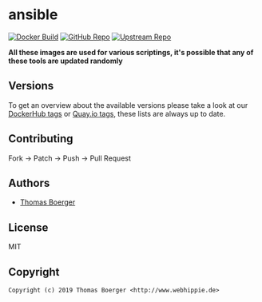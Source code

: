 # ansible

[![Docker Build](https://github.com/toolhippie/ansible/workflows/docker/badge.svg)](https://github.com/toolhippie/ansible/actions?query=workflow%3Adocker) [![GitHub Repo](https://img.shields.io/badge/github-repo-yellowgreen)](https://github.com/toolhippie/ansible) [![Upstream Repo](https://img.shields.io/badge/upstream-repo-yellow)](https://github.com/ansible/ansible)

**All these images are used for various scriptings, it's possible that any of these tools are updated randomly**

## Versions

To get an overview about the available versions please take a look at our [DockerHub tags](https://hub.docker.com/r/toolhippie/ansible/tags/) or [Quay.io tags](https://quay.io/repository/toolhippie/ansible?tab=tags), these lists are always up to date.

## Contributing

Fork -> Patch -> Push -> Pull Request

## Authors

*  [Thomas Boerger](https://github.com/tboerger)

## License

MIT

## Copyright

```console
Copyright (c) 2019 Thomas Boerger <http://www.webhippie.de>
```
